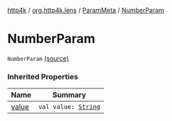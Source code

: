 [http4k](../../index.md) / [org.http4k.lens](../index.md) / [ParamMeta](index.md) / [NumberParam](./-number-param.md)

# NumberParam

`NumberParam` [(source)](https://github.com/http4k/http4k/blob/master/http4k-core/src/main/kotlin/org/http4k/lens/ParamMeta.kt#L10)

### Inherited Properties

| Name | Summary |
|---|---|
| [value](value.md) | `val value: `[`String`](https://kotlinlang.org/api/latest/jvm/stdlib/kotlin/-string/index.html) |
